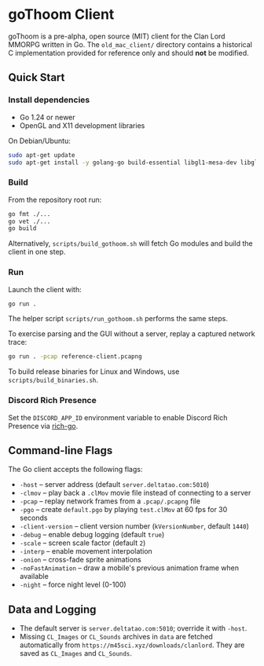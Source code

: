 # goThoom Client

goThoom is a pre-alpha, open source (MIT) client for the Clan Lord MMORPG
written in Go. The `old_mac_client/` directory contains a historical C
implementation provided for reference only and should **not** be modified.

## Quick Start

### Install dependencies

- Go 1.24 or newer
- OpenGL and X11 development libraries

On Debian/Ubuntu:

```bash
sudo apt-get update
sudo apt-get install -y golang-go build-essential libgl1-mesa-dev libglu1-mesa-dev xorg-dev
```

### Build

From the repository root run:

```bash
go fmt ./...
go vet ./...
go build
```

Alternatively, `scripts/build_gothoom.sh` will fetch Go modules and build the
client in one step.

### Run

Launch the client with:

```bash
go run .
```

The helper script `scripts/run_gothoom.sh` performs the same steps.

To exercise parsing and the GUI without a server, replay a captured
network trace:

```bash
go run . -pcap reference-client.pcapng
```

To build release binaries for Linux and Windows, use `scripts/build_binaries.sh`.

### Discord Rich Presence

Set the `DISCORD_APP_ID` environment variable to enable Discord Rich Presence via
[rich-go](https://github.com/hugolgst/rich-go).

## Command-line Flags

The Go client accepts the following flags:

- `-host` – server address (default `server.deltatao.com:5010`)
- `-clmov` – play back a `.clMov` movie file instead of connecting to a server
- `-pcap` – replay network frames from a `.pcap/.pcapng` file
- `-pgo` – create `default.pgo` by playing `test.clMov` at 60 fps for 30 seconds
- `-client-version` – client version number (`kVersionNumber`, default `1440`)
- `-debug` – enable debug logging (default `true`)
- `-scale` – screen scale factor (default `2`)
- `-interp` – enable movement interpolation
- `-onion` – cross-fade sprite animations
- `-noFastAnimation` – draw a mobile's previous animation frame when available
- `-night` – force night level (0-100)

## Data and Logging

- The default server is `server.deltatao.com:5010`; override it with `-host`.
- Missing `CL_Images` or `CL_Sounds` archives in `data` are fetched automatically from `https://m45sci.xyz/downloads/clanlord`.
  They are saved as `CL_Images` and `CL_Sounds`.

